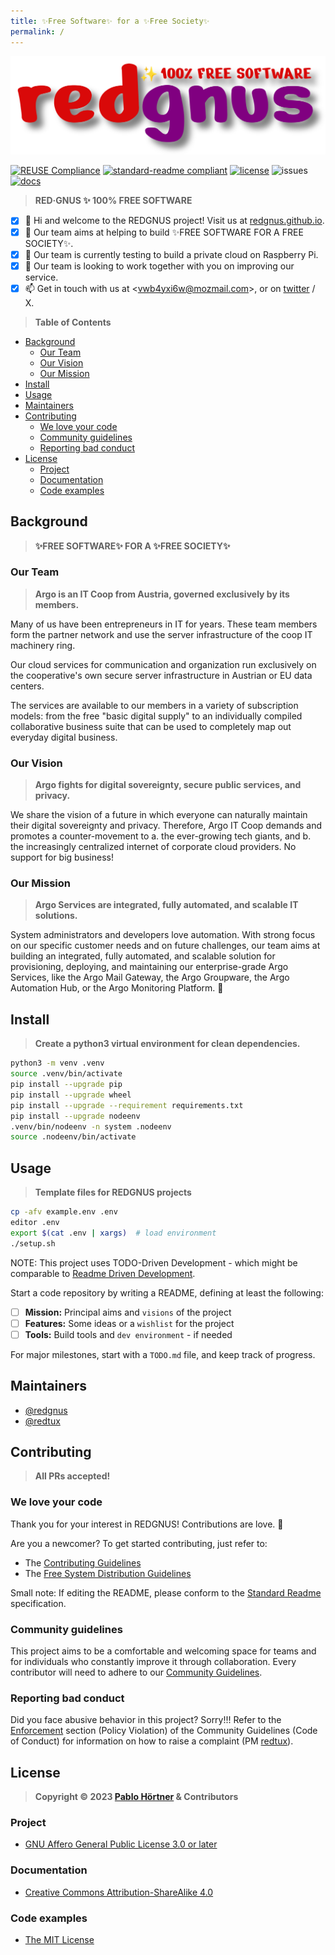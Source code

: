 ```yaml
---
title: ✨Free Software✨ for a ✨Free Society✨
permalink: /
---
```


<!--
  vim: set ai expandtab sw=2 ts=2 sts=2 re=2 ft=markdown:
  code: filetype=markdown

  SPDX-FileCopyrightText: 2023 Pablo Hörtner <redtux@pm.me>
  SPDX-License-Identifier:  CC-BY-SA-4.0
  https://spdx.org/licenses/CC-BY-SA-4.0

  NOTE: Attribution required if you use this file (or parts) in your projects.
-->

![banner](https://raw.githubusercontent.com/redgnus/logo/main/logo.svg)

<!-- editorconfig-checker-disable -->
[![REUSE Compliance](https://img.shields.io/reuse/compliance/github.com/redgnus/template?color=blue&label=REUSE)](https://api.reuse.software/info/github.com/redgnus/template)
[![standard-readme compliant](https://img.shields.io/badge/standard--readme-OK-green.svg?style=flat-square)](https://github.com/RichardLitt/standard-readme)
[![license](https://img.shields.io/github/license/redgnus/template?color=blue)](https://raw.githubusercontent.com/redgnus/template/main/LICENSE)
![issues](https://img.shields.io/github/issues-raw/redgnus/template?color=blue)
[![docs](https://github.com/redgnus/template/actions/workflows/pages/pages-build-deployment/badge.svg?branch=gh-pages)](https://redgnus.github.io/template/)
<!-- editorconfig-checker-enable -->

> **RED·GNUS ✨ 100% FREE SOFTWARE**

- [x] 👋 Hi and welcome to the REDGNUS project! Visit us at [redgnus.github.io].
- [x] 👀 Our team aims at helping to build ✨FREE SOFTWARE FOR A FREE SOCIETY✨.
- [x] 🌱 Our team is currently testing to build a private cloud on Raspberry Pi.
- [x] 💞️ Our team is looking to work together with you on improving our service.
- [x] 📫 Get in touch with us at <<vwb4yxi6w@mozmail.com>>, or on [twitter] / X.

> **Table of Contents**

- [Background](#background)
  - [Our Team](#our-team)
  - [Our Vision](#our-vision)
  - [Our Mission](#our-mission)
- [Install](#install)
- [Usage](#usage)
- [Maintainers](#maintainers)
- [Contributing](#contributing)
  - [We love your code](#we-love-your-code)
  - [Community guidelines](#community-guidelines)
  - [Reporting bad conduct](#reporting-bad-conduct)
- [License](#license)
  - [Project](#project)
  - [Documentation](#documentation)
  - [Code examples](#code-examples)

## Background

> **✨FREE SOFTWARE✨ FOR A ✨FREE SOCIETY✨**

### Our Team

> **Argo is an IT Coop from Austria, governed exclusively by its members.**

Many of us have been entrepreneurs in IT for years. These team members form the
partner network and use the server infrastructure of the coop IT machinery ring.

Our cloud services for communication and organization run exclusively on the
cooperative's own secure server infrastructure in Austrian or EU data centers.

The services are available to our members in a variety of subscription models:
from the free "basic digital supply" to an individually compiled collaborative
business suite that can be used to completely map out everyday digital business.

### Our Vision

> **Argo fights for digital sovereignty, secure public services, and privacy.**

We share the vision of a future in which everyone can naturally maintain their
digital sovereignty and privacy.  Therefore, Argo IT Coop demands and promotes
a counter-movement to a. the ever-growing tech giants, and b. the increasingly
centralized internet of corporate cloud providers. No support for big business!

### Our Mission

> **Argo Services are integrated, fully automated, and scalable IT solutions.**

System administrators and developers love automation. With strong focus on our
specific customer needs and on future challenges, our team aims at building an
integrated, fully automated, and scalable solution for provisioning, deploying,
and maintaining our enterprise-grade Argo Services, like the Argo Mail Gateway,
the Argo Groupware, the Argo Automation Hub, or the Argo Monitoring Platform. 🚀

## Install

> **Create a python3 virtual environment for clean dependencies.**

```bash
python3 -m venv .venv
source .venv/bin/activate
pip install --upgrade pip
pip install --upgrade wheel
pip install --upgrade --requirement requirements.txt
pip install --upgrade nodeenv
.venv/bin/nodeenv -n system .nodeenv
source .nodeenv/bin/activate
```

## Usage

> **Template files for REDGNUS projects**

```bash
cp -afv example.env .env
editor .env
export $(cat .env | xargs)  # load environment
./setup.sh
```

NOTE: This project uses TODO-Driven Development - which
might be comparable to [Readme Driven Development][RDD].

[RDD]: https://tom.preston-werner.com/2010/08/23/readme-driven-development.html

Start a code repository by writing a README, defining at least the following:

- [ ] **Mission:** Principal aims and `visions` of the project
- [ ] **Features:** Some ideas or a `wishlist` for the project
- [ ] **Tools:** Build tools and `dev environment` - if needed

For major milestones, start with a `TODO.md` file, and keep track of progress.

## Maintainers

- [@redgnus](https://github.com/redgnus)
- [@redtux](https://github.com/redtux)

## Contributing

> **All PRs accepted!**

### We love your code

Thank you for your interest in REDGNUS! Contributions are love. 💞️

Are you a newcomer? To get started contributing, just refer to:

- The [Contributing Guidelines]
- The [Free System Distribution Guidelines][FSDG]

Small note:
If editing the README, please conform to the [Standard Readme] specification.

### Community guidelines

This project aims to be a comfortable and welcoming space for teams
and for individuals who constantly improve it through collaboration.
Every contributor will need to adhere to our [Community Guidelines].

### Reporting bad conduct

Did you face abusive behavior in this project? Sorry!!! Refer to the
[Enforcement] section (Policy Violation) of the Community Guidelines
(Code of Conduct) for information on how to raise a complaint (PM [redtux]).

## License

> **Copyright © 2023 [Pablo Hörtner](https://redtux.github.io/) & Contributors**

### Project

- [GNU Affero General Public License 3.0 or later][AGPL-3.0-or-later]

### Documentation

- [Creative Commons Attribution-ShareAlike 4.0][CC-BY-SA-4.0]

### Code examples

- [The MIT License][MIT]

<!-- References -->
[AGPL-3.0-or-later]: https://spdx.org/licenses/AGPL-3.0-or-later "GNU AGPL 3.0"
[CC-BY-SA-4.0]: https://spdx.org/licenses/CC-BY-SA-4.0 "CC BY-SA 4.0 License"
[Community Guidelines]: CODE_OF_CONDUCT.md "Contributor Code of Conduct"
[Contributing Guidelines]: CONTRIBUTING.md "How to contribute to redgnus"
[Enforcement]: CODE_OF_CONDUCT.md#enforcement "CoC · Policy Violations"
[FSDG]: https://www.gnu.org/distros/free-system-distribution-guidelines.html
[MIT]: https://spdx.org/licenses/MIT "The MIT License"
[redgnus.github.io]: https://redgnus.github.io/ "redgnus on github"
[redtux]: https://redtux.github.io/redtux "@redtux aka Pablo Hörtner on github"
[Standard Readme]: https://github.com/RichardLitt/standard-readme#readme
[twitter]: https://twitter.com/redgnus "redgnus on twitter"
